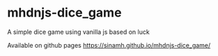 # mhdnjs-dice_game

A simple dice game using vanilla js based on luck

Available on github pages
https://sinamh.github.io/mhdnjs-dice_game/
